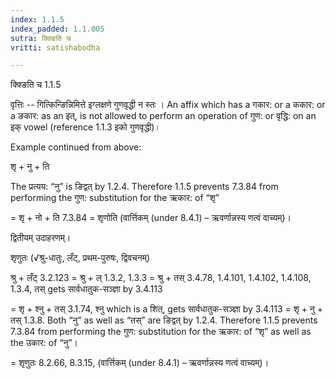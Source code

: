```yaml
---
index: 1.1.5
index_padded: 1.1.005
sutra: क्क्ङिति च
vritti: satishabodha

---
```

 क्क्ङिति च 1.1.5 

वृत्तिः -- गित्किन्ङिन्निमित्ते इग्लक्षणे गुणवृद्धी न स्तः । An affix which has a गकार: or a ककार: or a ङकार: as an इत्, is not allowed to perform an operation of गुण: or वृद्धि: on an इक् vowel (reference 1.1.3 इको गुणवृद्धी)। 


Example continued from above: 


शृ + नु + ति 

The प्रत्यय: “नु” is ङिद्वत् by 1.2.4. Therefore 1.1.5 prevents 7.3.84 from performing the गुण: substitution for the ऋकार: of “शृ” 

= शृ + नो + ति 7.3.84 = शृणोति (वार्त्तिकम् (under 8.4.1) – ऋवर्णान्नस्य णत्वं वाच्यम्)। 


द्वितीयम् उदाहरणम्। 


शृणुतः (√श्रु-धातुः, लँट्, प्रथम-पुरुषः, द्विवचनम्) 

श्रु + लँट् 3.2.123 = श्रु + ल् 1.3.2, 1.3.3 = श्रु + तस् 3.4.78, 1.4.101, 1.4.102, 1.4.108, 1.3.4, तस् gets सार्वधातुक-सञ्ज्ञा by 3.4.113 

= शृ + श्नु + तस् 3.1.74, श्नु which is a शित्, gets सार्वधातुक-सञ्ज्ञा by 3.4.113 = शृ + नु + तस् 1.3.8. Both “नु” as well as “तस्” are ङिद्वत् by 1.2.4. Therefore 1.1.5 prevents 7.3.84 from performing the गुण: substitution for the ऋकार: of “शृ” as well as the उकार: of “नु”। 

= शृणुतः 8.2.66, 8.3.15, (वार्त्तिकम् (under 8.4.1) – ऋवर्णान्नस्य णत्वं वाच्यम्)। 
